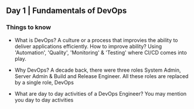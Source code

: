 ## Day 1 | Fundamentals of DevOps

### Things to know
- What is DevOps?
A culture or a process that improvies the ability to deliver applications efficiently.
How to improve ability? Using 'Automation', 'Quality', 'Monitoring' & 'Testing' where CI/CD comes into play.

- Why DevOps?
A decade back, there were three roles System Admin, Server Admin & Build and Release Engineer. All these roles are replaced by a single role, DevOps

- What are day to day activities of a DevOps Engineer?
You may mention you day to day activities
